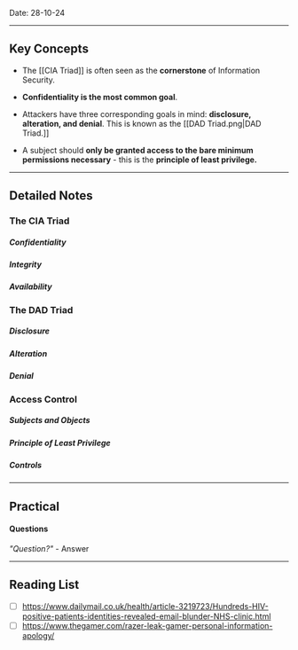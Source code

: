 
Date: 28-10-24


---
## Key Concepts

- The [[CIA Triad]] is often seen as the **cornerstone** of Information Security.
- **Confidentiality is the most common goal**.

- Attackers have three corresponding goals in mind: **disclosure, alteration, and denial**. This is known as the [[DAD Triad.png|DAD Triad.]] 

- A subject should **only be granted access to the bare minimum permissions necessary** - this is the **principle of least privilege.** 

---
## Detailed Notes
### The CIA Triad
##### Confidentiality

##### Integrity

##### Availability


### The DAD Triad
##### Disclosure

##### Alteration

##### Denial


### Access Control
##### Subjects and Objects

##### Principle of Least Privilege

##### Controls

---
## Practical
#### Questions

*"Question?"*
	- Answer

---
## Reading List

- [ ] https://www.dailymail.co.uk/health/article-3219723/Hundreds-HIV-positive-patients-identities-revealed-email-blunder-NHS-clinic.html
- [ ] https://www.thegamer.com/razer-leak-gamer-personal-information-apology/